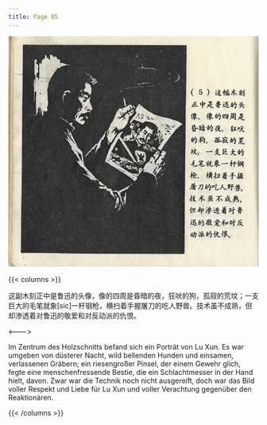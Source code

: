 ```yaml
---
title: Page 05
---
```


![luxun front](../../../images/luxun/YifuMukeDeGushi/6-page-00001.jpg)

{{< columns >}}

这副木刻正中是鲁迅的头像，像的四周是昏暗的夜，狂吠的狗，孤寂的荒坟；一支巨大的毛笔就象[sic]一杆钢枪，横扫着手握屠刀的吃人野兽。技术虽不成熟，但却渗透着对鲁迅的敬爱和对反动派的仇恨。

<--->

Im Zentrum des Holzschnitts befand sich ein Porträt von Lu Xun. Es war umgeben von düsterer Nacht, wild bellenden Hunden und einsamen, verlassenen Gräbern; ein riesengroßer Pinsel, der einem Gewehr glich, fegte eine menschenfressende Bestie, die ein Schlachtmesser in der Hand hielt, davon. Zwar war die Technik noch nicht ausgereift, doch war das Bild voller Respekt und Liebe für Lu Xun und voller Verachtung gegenüber den Reaktionären.

{{< /columns >}}